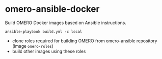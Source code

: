 # omero-ansible-docker

Build OMERO Docker images based on Ansible instructions.

`ansible-playbook build.yml -c local`

- clone roles required for building OMERO from omero-ansible repository (image `omero-roles`)
- build other images using these roles 

